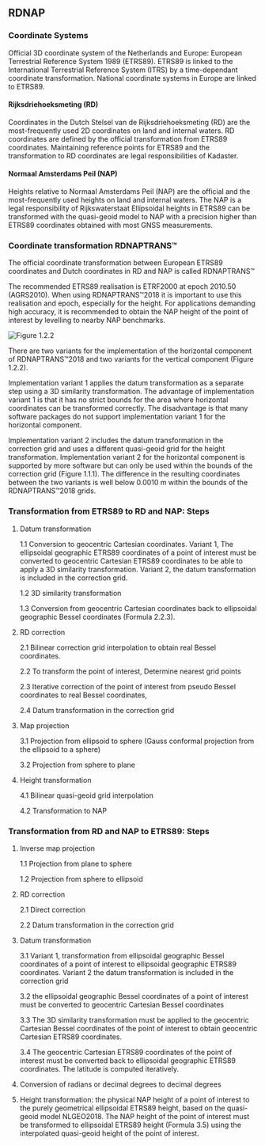 ## RDNAP

### Coordinate Systems

Official 3D coordinate system of the Netherlands and Europe: European Terrestrial Reference System 1989 (ETRS89).
ETRS89 is linked to the International Terrestrial Reference System (ITRS) by a time-dependant coordinate transformation.
National coordinate systems in Europe are linked to ETRS89.

#### Rijksdriehoeksmeting (RD)

Coordinates in the Dutch Stelsel van de Rijksdriehoeksmeting (RD) are the most-frequently used 2D coordinates on land and internal waters.
RD coordinates are defined by the official transformation from ETRS89 coordinates.
Maintaining reference points for ETRS89 and the transformation to RD coordinates are legal responsibilities of Kadaster.

#### Normaal Amsterdams Peil (NAP)

Heights relative to Normaal Amsterdams Peil (NAP) are the official and the most-frequently used heights on land and internal waters.  The NAP is a legal responsibility of Rijkswaterstaat
Ellipsoidal heights in ETRS89 can be transformed with the quasi-geoid model to NAP with a precision higher than ETRS89 coordinates obtained with most GNSS measurements.

### Coordinate transformation RDNAPTRANS™

The official coordinate transformation between European ETRS89 coordinates and Dutch coordinates in RD and NAP is called RDNAPTRANS™

The recommended ETRS89 realisation is ETRF2000 at epoch 2010.50 (AGRS2010). When using RDNAPTRANS™2018 it is important to use this realisation and epoch, especially for the height. For applications demanding high accuracy, it is recommended to obtain the NAP height of the point of interest by levelling to nearby NAP benchmarks.

![Figure 1.2.2](../../../images/Steps_transformation_procedure.png)

There are two variants for the implementation of the horizontal component of RDNAPTRANS™2018 and two variants for the vertical component (Figure 1.2.2).

Implementation variant 1 applies the datum transformation as a separate step using a 3D similarity transformation.
The advantage of implementation variant 1 is that it has no strict bounds for the area where horizontal coordinates can be transformed correctly. The disadvantage is that many software packages do not support implementation variant 1 for the horizontal component.

Implementation variant 2 includes the datum transformation in the correction grid and uses a different quasi-geoid grid for the height transformation. Implementation variant 2 for the horizontal component is supported by more software but can only be used within the bounds of the correction grid (Figure 1.1.1). The difference in the resulting coordinates between the two variants is well below 0.0010 m within the bounds of the RDNAPTRANS™2018 grids.

### Transformation from ETRS89 to RD and NAP: Steps

1. Datum transformation

   1.1 Conversion to geocentric Cartesian coordinates. Variant 1, The ellipsoidal geographic ETRS89 coordinates of a point of interest must be converted to geocentric Cartesian ETRS89 coordinates to be able to apply a 3D similarity transformation.
   Variant 2, the datum transformation is included in the correction grid.

   1.2 3D similarity transformation

   1.3 Conversion from geocentric Cartesian coordinates back to ellipsoidal geographic Bessel coordinates (Formula 2.2.3).

2. RD correction

   2.1 Bilinear correction grid interpolation to obtain real Bessel coordinates.

   2.2 To transform the point of interest, Determine nearest grid points

   2.3 Iterative correction of the point of interest from pseudo Bessel coordinates to real Bessel coordinates,

   2.4 Datum transformation in the correction grid

3. Map projection

   3.1 Projection from ellipsoid to sphere (Gauss conformal projection from the ellipsoid to a sphere)

   3.2 Projection from sphere to plane

4. Height transformation

   4.1 Bilinear quasi-geoid grid interpolation

   4.2 Transformation to NAP

### Transformation from RD and NAP to ETRS89: Steps

1. Inverse map projection

   1.1 Projection from plane to sphere

   1.2 Projection from sphere to ellipsoid

2. RD correction

   2.1 Direct correction

   2.2 Datum transformation in the correction grid

3. Datum transformation

   3.1 Variant 1, transformation from ellipsoidal geographic Bessel coordinates of a point of interest to ellipsoidal geographic ETRS89 coordinates. Variant 2 the datum transformation is included in the correction grid

   3.2 the ellipsoidal geographic Bessel coordinates of a point of interest must be converted to geocentric Cartesian Bessel coordinates

   3.3 The 3D similarity transformation must be applied to the geocentric Cartesian Bessel coordinates of the point of interest to obtain geocentric Cartesian ETRS89 coordinates.

   3.4 The geocentric Cartesian ETRS89 coordinates of the point of interest must be converted back to ellipsoidal geographic ETRS89 coordinates. The latitude is computed iteratively.

4. Conversion of radians or decimal degrees to decimal degrees

5. Height transformation: the physical NAP height of a point of interest to the purely geometrical ellipsoidal ETRS89 height, based on the quasi-geoid model NLGEO2018. The NAP height of the point of interest must be transformed to ellipsoidal ETRS89 height (Formula 3.5) using the interpolated quasi-geoid height of the point of interest.
